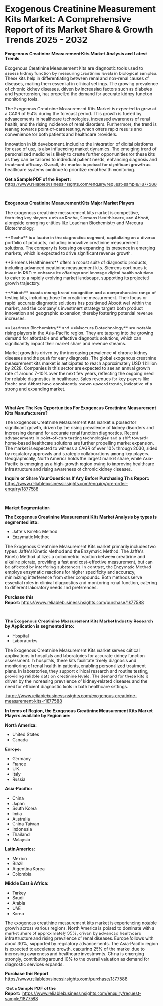 <p><h1>Exogenous Creatinine Measurement Kits Market: A Comprehensive Report of its Market Share & Growth Trends 2025 - 2032</h1></p><p><strong>Exogenous Creatinine Measurement Kits Market Analysis and Latest Trends</strong></p>
<p><p>Exogenous Creatinine Measurement Kits are diagnostic tools used to assess kidney function by measuring creatinine levels in biological samples. These kits help in differentiating between renal and non-renal causes of diseases, making them essential in clinical settings. The growing prevalence of chronic kidney diseases, driven by increasing factors such as diabetes and hypertension, has propelled the demand for accurate kidney function monitoring tools.</p><p>The Exogenous Creatinine Measurement Kits Market is expected to grow at a CAGR of 9.4% during the forecast period. This growth is fueled by advancements in healthcare technologies, increased awareness of renal health, and the rising incidence of renal disorders. Furthermore, the trend is leaning towards point-of-care testing, which offers rapid results and convenience for both patients and healthcare providers. </p><p>Innovation in kit development, including the integration of digital platforms for ease of use, is also influencing market dynamics. The emerging trend of personalized medicine is likely to create further opportunities for these kits as they can be tailored to individual patient needs, enhancing diagnosis and treatment efficacy. Overall, the market is poised for significant growth as healthcare systems continue to prioritize renal health monitoring.</p></p>
<p><strong>Get a Sample PDF of the Report:&nbsp;</strong> <a href="https://www.reliablebusinessinsights.com/enquiry/request-sample/1877588?utm_campaign=3091&utm_medium=2&utm_source=Github&utm_content=ia&utm_term=14042025&utm_id=exogenous-creatinine-measurement-kits">https://www.reliablebusinessinsights.com/enquiry/request-sample/1877588</a></p>
<p>&nbsp;</p>
<p><strong>Exogenous Creatinine Measurement Kits Major Market Players</strong></p>
<p><p>The exogenous creatinine measurement kits market is competitive, featuring key players such as Roche, Siemens Healthineers, and Abbott, alongside emerging entities like Leadman Biochemistry and Maccura Biotechnology. </p><p>**Roche** is a leader in the diagnostics segment, capitalizing on a diverse portfolio of products, including innovative creatinine measurement solutions. The company is focusing on expanding its presence in emerging markets, which is expected to drive significant revenue growth.</p><p>**Siemens Healthineers** offers a robust suite of diagnostic products, including advanced creatinine measurement kits. Siemens continues to invest in R&D to enhance its offerings and leverage digital health solutions to cater to a rapidly evolving market landscape, supporting its projected growth trajectory.</p><p>**Abbott** boasts strong brand recognition and a comprehensive range of testing kits, including those for creatinine measurement. Their focus on rapid, accurate diagnostic solutions has positioned Abbott well within the market, and the company's investment strategy targets both product innovation and geographic expansion, thereby fostering potential revenue increases.</p><p>**Leadman Biochemistry** and **Maccura Biotechnology** are notable rising players in the Asia-Pacific region. They are tapping into the growing demand for affordable and effective diagnostic solutions, which can significantly impact their market share and revenue streams.</p><p>Market growth is driven by the increasing prevalence of chronic kidney diseases and the push for early diagnosis. The global exogenous creatinine measurement kits market is anticipated to reach approximately USD 1 billion by 2028. Companies in this sector are expected to see an annual growth rate of around 7-10% over the next few years, reflecting the ongoing need for reliable diagnostics in healthcare. Sales revenues for key players like Roche and Abbott have consistently shown upward trends, indicative of a strong and expanding market.</p></p>
<p>&nbsp;</p>
<p><strong>What Are The Key Opportunities For Exogenous Creatinine Measurement Kits Manufacturers?</strong></p>
<p><p>The Exogenous Creatinine Measurement Kits market is poised for significant growth, driven by the rising prevalence of kidney disorders and increasing demand for accurate renal function diagnostics. Recent advancements in point-of-care testing technologies and a shift towards home-based healthcare solutions are further propelling market expansion. The market is expected to witness a CAGR of over 10% through 2030, aided by regulatory approvals and strategic collaborations among key players. Geographically, North America holds the largest market share, while Asia-Pacific is emerging as a high-growth region owing to improving healthcare infrastructure and rising awareness of chronic kidney diseases.</p></p>
<p><strong>Inquire or Share Your Questions If Any Before Purchasing This Report:</strong> <a href="https://www.reliablebusinessinsights.com/enquiry/pre-order-enquiry/1877588?utm_campaign=3091&utm_medium=2&utm_source=Github&utm_content=ia&utm_term=14042025&utm_id=exogenous-creatinine-measurement-kits">https://www.reliablebusinessinsights.com/enquiry/pre-order-enquiry/1877588</a></p>
<p>&nbsp;</p>
<p><strong>Market Segmentation</strong></p>
<p><strong>The Exogenous Creatinine Measurement Kits Market Analysis by types is segmented into:</strong></p>
<p><ul><li>Jaffe's Kinetic Method</li><li>Enzymatic Method</li></ul></p>
<p><p>The Exogenous Creatinine Measurement Kits market primarily includes two types: Jaffe's Kinetic Method and the Enzymatic Method. The Jaffe's Kinetic Method utilizes a colorimetric reaction between creatinine and alkaline picrate, providing a fast and cost-effective measurement, but can be affected by interfering substances. In contrast, the Enzymatic Method employs enzymatic reactions for higher specificity and accuracy, minimizing interference from other compounds. Both methods serve essential roles in clinical diagnostics and monitoring renal function, catering to different laboratory needs and preferences.</p></p>
<p><strong>Purchase this Report:&nbsp;</strong><a href="https://www.reliablebusinessinsights.com/purchase/1877588?utm_campaign=3091&utm_medium=2&utm_source=Github&utm_content=ia&utm_term=14042025&utm_id=exogenous-creatinine-measurement-kits">https://www.reliablebusinessinsights.com/purchase/1877588</a></p>
<p>&nbsp;</p>
<p><strong>The Exogenous Creatinine Measurement Kits Market Industry Research by Application is segmented into:</strong></p>
<p><ul><li>Hospital</li><li>Laboratories</li></ul></p>
<p><p>The Exogenous Creatinine Measurement Kits market serves critical applications in hospitals and laboratories for accurate kidney function assessment. In hospitals, these kits facilitate timely diagnosis and monitoring of renal health in patients, enabling personalized treatment plans. In laboratories, they support clinical research and routine testing, providing reliable data on creatinine levels. The demand for these kits is driven by the increasing prevalence of kidney-related diseases and the need for efficient diagnostic tools in both healthcare settings.</p></p>
<p><a href="https://www.reliablebusinessinsights.com/exogenous-creatinine-measurement-kits-r1877588?utm_campaign=3091&utm_medium=2&utm_source=Github&utm_content=ia&utm_term=14042025&utm_id=exogenous-creatinine-measurement-kits">&nbsp;https://www.reliablebusinessinsights.com/exogenous-creatinine-measurement-kits-r1877588</a></p>
<p><strong>In terms of Region, the Exogenous Creatinine Measurement Kits Market Players available by Region are:</strong></p>
<p>
    <p> <strong> North America: </strong>
        <ul>
            <li>United States</li>
            <li>Canada</li>
        </ul>
        </p> 
    <p> <strong> Europe: </strong>
        <ul>
            <li>Germany</li>
            <li>France</li>
            <li>U.K.</li>
            <li>Italy</li>
            <li>Russia</li>
        </ul>
        </p> 
    <p> <strong> Asia-Pacific: </strong>
        <ul>
            <li>China</li>
            <li>Japan</li>
            <li>South Korea</li>
            <li>India</li>
            <li>Australia</li>
            <li>China Taiwan</li>
            <li>Indonesia</li>
            <li>Thailand</li>
            <li>Malaysia</li>
        </ul>
        </p> 
    <p> <strong> Latin America: </strong>
        <ul>
            <li>Mexico</li>
            <li>Brazil</li>
            <li>Argentina Korea</li>
            <li>Colombia</li>
        </ul>
        </p> 
    <p> <strong> Middle East & Africa: </strong>
        <ul>
            <li>Turkey</li>
            <li>Saudi</li>
            <li>Arabia</li>
            <li>UAE</li>
            <li>Korea</li>
        </ul>
    </p>
    </p>
<p><p>The exogenous creatinine measurement kits market is experiencing notable growth across various regions. North America is poised to dominate with a market share of approximately 35%, driven by advanced healthcare infrastructure and rising prevalence of renal diseases. Europe follows with about 30%, supported by regulatory advancements. The Asia-Pacific region is expected to accelerate growth, capturing 25% of the market due to increasing awareness and healthcare investments. China is emerging strongly, contributing around 10% to the overall valuation as demand for diagnostic services expands.</p></p>
<p><strong>Purchase this Report: </strong><a href="https://www.reliablebusinessinsights.com/purchase/1877588?utm_campaign=3091&utm_medium=2&utm_source=Github&utm_content=ia&utm_term=14042025&utm_id=exogenous-creatinine-measurement-kits">https://www.reliablebusinessinsights.com/purchase/1877588</a></p>
<p>&nbsp;<strong>Get a Sample PDF of the Report:&nbsp;&nbsp;</strong><a href="https://www.reliablebusinessinsights.com/enquiry/request-sample/1877588?utm_campaign=3091&utm_medium=2&utm_source=Github&utm_content=ia&utm_term=14042025&utm_id=exogenous-creatinine-measurement-kits">https://www.reliablebusinessinsights.com/enquiry/request-sample/1877588</a></p>
<p><strong></strong></p>
<p><p></p><p></p><p></p></p>